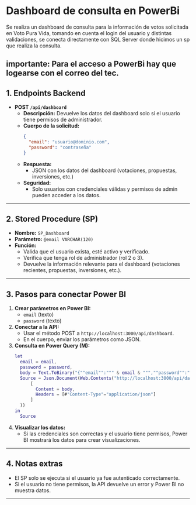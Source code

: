 # Dashboard de consulta en PowerBi

Se realiza un dashboard de consulta para la información de votos solicitada en Voto Pura Vida, tomando en cuenta el login del usuario y distintas validaciones, se conecta directamente con SQL Server donde hicimos un sp que realiza la consulta. 

importante: Para el acceso a PowerBi hay que logearse con el correo del tec.
---

## 1. Endpoints Backend

- **POST `/api/dashboard`**
  - **Descripción:** Devuelve los datos del dashboard solo si el usuario tiene permisos de administrador.
  - **Cuerpo de la solicitud:**
    ```json
    {
      "email": "usuario@dominio.com",
      "password": "contraseña"
    }
    ```
  - **Respuesta:**
    - JSON con los datos del dashboard (votaciones, propuestas, inversiones, etc.)
  - **Seguridad:**
    - Solo usuarios con credenciales válidas y permisos de admin pueden acceder a los datos.

---

## 2. Stored Procedure (SP)

- **Nombre:** `SP_Dashboard`
- **Parámetro:** `@email VARCHAR(120)`
- **Función:**
  - Valida que el usuario exista, esté activo y verificado.
  - Verifica que tenga rol de administrador (rol 2 o 3).
  - Devuelve la información relevante para el dashboard (votaciones recientes, propuestas, inversiones, etc.).

---

## 3. Pasos para conectar Power BI

1. **Crear parámetros en Power BI:**
   - `email` (texto)
   - `password` (texto)
2. **Conectar a la API:**
   - Usar el método POST a `http://localhost:3000/api/dashboard`.
   - En el cuerpo, enviar los parámetros como JSON.
3. **Consulta en Power Query (M):**
   ```m
   let
     email = email,
     password = password,
     body = Text.ToBinary("{""email"":""" & email & """,""password"":""" & password & """}"),
     Source = Json.Document(Web.Contents("http://localhost:3000/api/dashboard",
         [
           Content = body,
           Headers = [#"Content-Type"="application/json"]
         ]
     ))
   in
     Source
   ```
4. **Visualizar los datos:**
   - Si las credenciales son correctas y el usuario tiene permisos, Power BI mostrará los datos para crear visualizaciones.

---

## 4. Notas extras

- El SP solo se ejecuta si el usuario ya fue autenticado correctamente.
- Si el usuario no tiene permisos, la API devuelve un error y Power BI no muestra datos.

---

